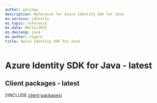 ```yaml
---
author: g2vinay
description: Reference for Azure Identity SDK for Java
ms.service: identity
ms.topic: reference
ms.data: 08/13/2022
ms.devlang: java
ms.author: vigera
title: Azure Identity SDK for Java
---
```

# Azure Identity SDK for Java - latest

## Client packages - latest
[!INCLUDE [client-packages](identity-client-index.md)]